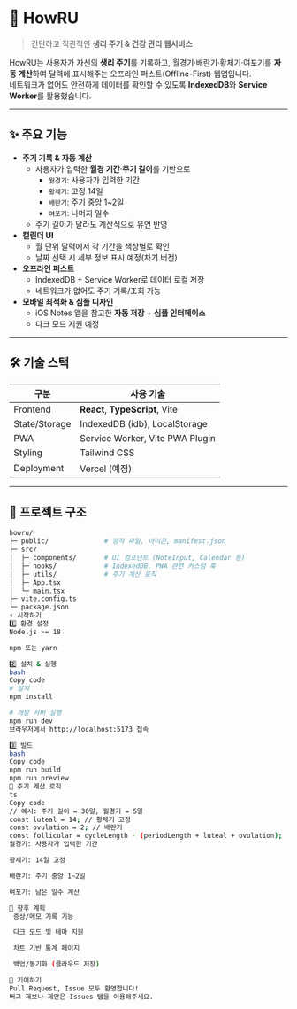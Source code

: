 # 🌸 HowRU
> 간단하고 직관적인 **생리 주기 & 건강 관리 웹서비스**

HowRU는 사용자가 자신의 **생리 주기**를 기록하고,
월경기·배란기·황체기·여포기를 **자동 계산**하여 달력에 표시해주는 오프라인 퍼스트(Offline-First) 웹앱입니다.  
네트워크가 없어도 안전하게 데이터를 확인할 수 있도록 **IndexedDB**와 **Service Worker**를 활용했습니다.

---

## ✨ 주요 기능
- **주기 기록 & 자동 계산**
  - 사용자가 입력한 **월경 기간**·**주기 길이**를 기반으로
    - `월경기`: 사용자가 입력한 기간
    - `황체기`: 고정 14일
    - `배란기`: 주기 중앙 1~2일
    - `여포기`: 나머지 일수
  - 주기 길이가 달라도 계산식으로 유연 반영
- **캘린더 UI**
  - 월 단위 달력에서 각 기간을 색상별로 확인
  - 날짜 선택 시 세부 정보 표시 예정(차기 버전)
- **오프라인 퍼스트**
  - IndexedDB + Service Worker로 데이터 로컬 저장
  - 네트워크가 없어도 주기 기록/조회 가능
- **모바일 최적화 & 심플 디자인**
  - iOS Notes 앱을 참고한 **자동 저장** + **심플 인터페이스**
  - 다크 모드 지원 예정

---

## 🛠️ 기술 스택
| 구분 | 사용 기술 |
|------|-----------|
| Frontend | **React**, **TypeScript**, Vite |
| State/Storage | IndexedDB (idb), LocalStorage |
| PWA | Service Worker, Vite PWA Plugin |
| Styling | Tailwind CSS |
| Deployment | Vercel (예정) |

---

## 📂 프로젝트 구조
```bash
howru/
├─ public/              # 정적 파일, 아이콘, manifest.json
├─ src/
│  ├─ components/       # UI 컴포넌트 (NoteInput, Calendar 등)
│  ├─ hooks/            # IndexedDB, PWA 관련 커스텀 훅
│  ├─ utils/            # 주기 계산 로직
│  ├─ App.tsx
│  └─ main.tsx
├─ vite.config.ts
└─ package.json
⚡️ 시작하기
1️⃣ 환경 설정
Node.js >= 18

npm 또는 yarn

2️⃣ 설치 & 실행
bash
Copy code
# 설치
npm install

# 개발 서버 실행
npm run dev
브라우저에서 http://localhost:5173 접속

3️⃣ 빌드
bash
Copy code
npm run build
npm run preview
🧮 주기 계산 로직
ts
Copy code
// 예시: 주기 길이 = 30일, 월경기 = 5일
const luteal = 14; // 황체기 고정
const ovulation = 2; // 배란기
const follicular = cycleLength - (periodLength + luteal + ovulation);
월경기: 사용자가 입력한 기간

황체기: 14일 고정

배란기: 주기 중앙 1~2일

여포기: 남은 일수 계산

🚀 향후 계획
 증상/메모 기록 기능

 다크 모드 및 테마 지원

 차트 기반 통계 페이지

 백업/동기화 (클라우드 저장)

🤝 기여하기
Pull Request, Issue 모두 환영합니다!
버그 제보나 제안은 Issues 탭을 이용해주세요.